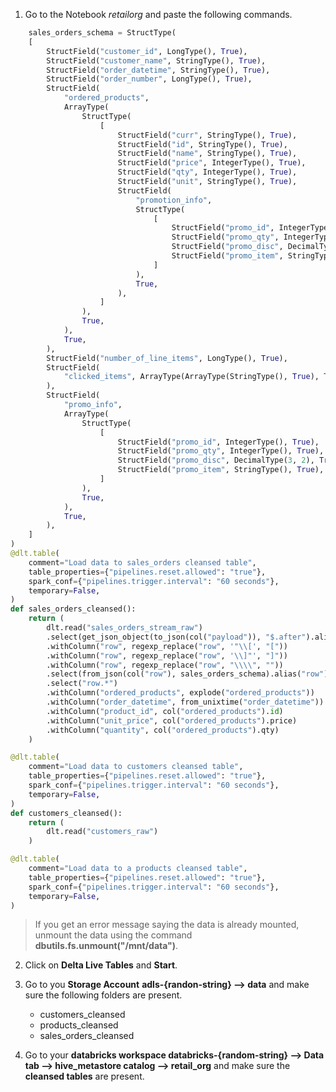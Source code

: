 1. Go to the Notebook *retailorg* and paste the following commands.

```python
    sales_orders_schema = StructType(
    [
        StructField("customer_id", LongType(), True),
        StructField("customer_name", StringType(), True),
        StructField("order_datetime", StringType(), True),
        StructField("order_number", LongType(), True),
        StructField(
            "ordered_products",
            ArrayType(
                StructType(
                    [
                        StructField("curr", StringType(), True),
                        StructField("id", StringType(), True),
                        StructField("name", StringType(), True),
                        StructField("price", IntegerType(), True),
                        StructField("qty", IntegerType(), True),
                        StructField("unit", StringType(), True),
                        StructField(
                            "promotion_info",
                            StructType(
                                [
                                    StructField("promo_id", IntegerType(), True),
                                    StructField("promo_qty", IntegerType(), True),
                                    StructField("promo_disc", DecimalType(3, 2), True),
                                    StructField("promo_item", StringType(), True),
                                ]
                            ),
                            True,
                        ),
                    ]
                ),
                True,
            ),
            True,
        ),
        StructField("number_of_line_items", LongType(), True),
        StructField(
            "clicked_items", ArrayType(ArrayType(StringType(), True), True), True
        ),
        StructField(
            "promo_info",
            ArrayType(
                StructType(
                    [
                        StructField("promo_id", IntegerType(), True),
                        StructField("promo_qty", IntegerType(), True),
                        StructField("promo_disc", DecimalType(3, 2), True),
                        StructField("promo_item", StringType(), True),
                    ]
                ),
                True,
            ),
            True,
        ),
    ]
) 
@dlt.table(
    comment="Load data to sales_orders cleansed table",
    table_properties={"pipelines.reset.allowed": "true"},
    spark_conf={"pipelines.trigger.interval": "60 seconds"},
    temporary=False,
)
def sales_orders_cleansed():
    return (
        dlt.read("sales_orders_stream_raw")        
        .select(get_json_object(to_json(col("payload")), "$.after").alias("row"))
        .withColumn("row", regexp_replace("row", '"\\[', "["))
        .withColumn("row", regexp_replace("row", '\\]"', "]"))
        .withColumn("row", regexp_replace("row", "\\\\", ""))
        .select(from_json(col("row"), sales_orders_schema).alias("row"))
        .select("row.*")
        .withColumn("ordered_products", explode("ordered_products"))
        .withColumn("order_datetime", from_unixtime("order_datetime"))
        .withColumn("product_id", col("ordered_products").id)
        .withColumn("unit_price", col("ordered_products").price)
        .withColumn("quantity", col("ordered_products").qty)
    )
```

```python
@dlt.table(
    comment="Load data to customers cleansed table",
    table_properties={"pipelines.reset.allowed": "true"},
    spark_conf={"pipelines.trigger.interval": "60 seconds"},
    temporary=False,
)
def customers_cleansed():
    return (
        dlt.read("customers_raw")
    )
```

```python
@dlt.table(
    comment="Load data to a products cleansed table",
    table_properties={"pipelines.reset.allowed": "true"},
    spark_conf={"pipelines.trigger.interval": "60 seconds"},
    temporary=False,
)
```

>If you get an error message saying the data is already mounted, unmount the data using the command **dbutils.fs.unmount("/mnt/data")**.

2. Click on **Delta Live Tables** and **Start**.
3. Go to you **Storage Account** **adls-{randon-string} --> data** and make sure the following folders are present.
    * customers_cleansed
    * products_cleansed
    * sales_orders_cleansed

4. Go to your **databricks workspace databricks-{random-string} --> Data tab --> hive_metastore catalog --> retail_org** and make sure the **cleansed tables** are present.

